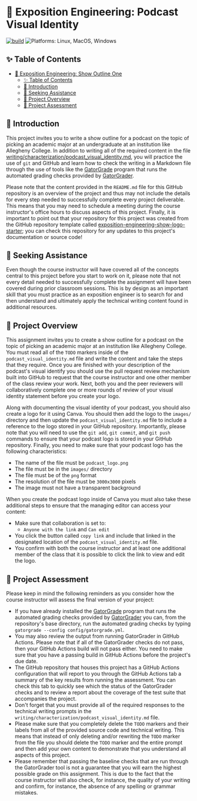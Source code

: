 # 🎤 Exposition Engineering: Podcast Visual Identity

[![build](../../actions/workflows/build.yml/badge.svg)](../../actions/)
![Platforms: Linux, MacOS, Windows](https://img.shields.io/badge/Platform-Linux%20%7C%20MacOS%20%7C%20Windows-blue.svg)

## ✨ Table of Contents

<!---toc start-->

* [🎤 Exposition Engineering: Show Outline One](#-exposition-engineering-show-outline-one)
  * [✨ Table of Contents](#-table-of-contents)
  * [🏁 Introduction](#-introduction)
  * [🤝 Seeking Assistance](#-seeking-assistance)
  * [🛫 Project Overview](#-project-overview)
  * [🐊 Project Assessment](#-project-assessment)

<!---toc end-->

## 🏁 Introduction

This project invites you to write a show outline for a podcast on the topic of
picking an academic major at an undergraduate at an institution like Allegheny
College. In addition to writing all of the required content in the file
[writing/characterization/podcast_visual_identity.md](writing/characterization/podcast_visual_identity.md),
you will practice the use of `git` and GitHub and learn how to check the writing
in a Markdown file through the use of tools like the
[GatorGrade](https://github.com/GatorEducator/gatorgrade) program that runs the
automated grading checks provided by
[GatorGrader](https://github.com/GatorEducator/gatorgrader).

Please note that the content provided in the `README.md` file for this GitHub
repository is an overview of the project and thus may not include the details
for every step needed to successfully complete every project deliverable. This
means that you may need to schedule a meeting during the course instructor's
office hours to discuss aspects of this project. Finally, it is important to
point out that your repository for this project was created from the GitHub
repository template called
[exposition-engineering-show-logo-starter](https://github.com/ExpositionEngineering/exposition-engineering-show-logo-starter);
you can check this repository for any updates to this project's documentation or
source code!

## 🤝 Seeking Assistance

Even though the course instructor will have covered all of the concepts central
to this project before you start to work on it, please note that not every
detail needed to successfully complete the assignment will have been covered
during prior classroom sessions. This is by design as an important skill that
you must practice as an exposition engineer is to search for and then understand
and ultimately apply the technical writing content found in additional resources.

## 🛫 Project Overview

This assignment invites you to create a show outline for a podcast on the topic
of picking an academic major at an institution like Allegheny College. You must
read all of the `TODO` markers inside of the `podcast_visual_identity.md` file
and write the content and take the steps that they require. Once you are
finished with your description of the podcast's visual identify you should use
the pull request review mechanism built into GitHub to request that the course
instructor and one other member of the class review your work. Next, both you
and the peer reviewers will collaboratively complete one or more rounds of
review of your visual identity statement before you create your logo.

Along with documenting the visual identity of your podcast, you should also
create a logo for it using Canva. You should then add the logo to the `images/`
directory and then update the `podcast_visual_identity.md` file to include a
reference to the logo stored in your GitHub repository. Importantly, please note
that you will need to use the `git add`, `git commit`, and `git push` commands
to ensure that your podcast logo is stored in your GitHub repository. Finally,
you need to make sure that your podcast logo has the following characteristics:

- The name of the file must be `podcast_logo.png`
- The file must be in the `images/` directory
- The file must be of the `png` format
- The resolution of the file must be `3000x3000` pixels
- The image must not have a transparent background

When you create the podcast logo inside of Canva you must also take these
additional steps to ensure that the managing editor can access your content:

- Make sure that collaboration is set to:
  - `Anyone with the link` and `Can edit`
- You click the button called `copy link` and include that linked in the
designated location of the `podcast_visual_identity.md` file.
- You confirm with both the course instructor and at least one additional member
  of the class that it is possible to click the link to view and edit the logo.

## 🐊 Project Assessment

Please keep in mind the following reminders as you consider how the course
instructor will assess the final version of your project:

- If you have already installed the
[GatorGrade](https://github.com/GatorEducator/gatorgrade) program that runs the
automated grading checks provided by
[GatorGrader](https://github.com/GatorEducator/gatorgrader) you can, from the
repository's base directory, run the automated grading checks by typing
`gatorgrade --config config/gatorgrade.yml`.
- You may also review the output from running GatorGrader in GitHub Actions.
Please note that if all of the GatorGrader checks do not pass, then your GitHub
Actions build will not pass either. You need to make sure that you have a
passing build in GitHub Actions before the project's due date.
- The GitHub repository that houses this project has a GitHub Actions
configuration that will report to you through the GitHub Actions tab a summary
of the key results from running the assessment. You can check this tab to
quickly see which the status of the GatorGrader checks and to review a report
about the coverage of the test suite that accompanies the project.
- Don't forget that you must provide all of the required responses to the
technical writing prompts in the
`writing/characterization/podcast_visual_identity.md` file.
- Please make sure that you completely delete the `TODO` markers and their
labels from all of the provided source code and technical writing. This means
that instead of only deleting and/or rewriting the `TODO` marker from the file
you should delete the `TODO` marker and the entire prompt and then add your own
content to demonstrate that you understand all aspects of this project.
- Please remember that passing the baseline checks that are run through the
GatorGrader tool is not a guarantee that you will earn the highest possible
grade on this assignment. This is due to the fact that the course instructor
will also check, for instance, the quality of your writing and confirm, for
instance, the absence of any spelling or grammar mistakes.
